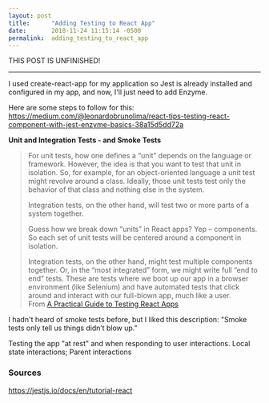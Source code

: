 ```yaml
---
layout: post
title:      "Adding Testing to React App"
date:       2018-11-24 11:15:14 -0500
permalink:  adding_testing_to_react_app
---
```


THIS POST IS UNFINISHED! 

-----

I used create-react-app for my application so Jest is already installed and configured in my app, and now, I'll just need to 
add Enzyme.

Here are some steps to follow for this:
https://medium.com/@leonardobrunolima/react-tips-testing-react-component-with-jest-enzyme-basics-38a15d5dd72a

**Unit and Integration Tests - and Smoke Tests**
> For unit tests, how one defines a “unit” depends on the language or framework. However, the idea is that you want to test that unit in isolation. So, for example, for an object-oriented language a unit test might revolve around a class. Ideally, those unit tests test only the behavior of that class and nothing else in the system.
> 
> Integration tests, on the other hand, will test two or more parts of a system together.
> 
> Guess how we break down “units” in React apps? Yep – components. So each set of unit tests will be centered around a component in isolation.
> 
> Integration tests, on the other hand, might test multiple components together. Or, in the “most integrated” form, we might write full “end to end” tests. These are tests where we boot up our app in a browser environment (like Selenium) and have automated tests that click around and interact with our full-blown app, much like a user.  
From [A Practical Guide to Testing React Apps](http://acco.io/a-practical-guide-to-testing-react-apps/)
 
I hadn't heard of smoke tests before, but I liked this description:  "Smoke tests only tell us things didn’t blow up."

Testing the app "at rest" and when responding to user interactions. Local state interactions; Parent interactions
 
 
### Sources
https://jestjs.io/docs/en/tutorial-react


